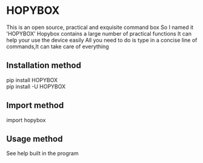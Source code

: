 # HOPYBOX
This is an open source, practical and exquisite command box
So I named it 'HOPYBOX'
Hopybox contains a large number of practical functions
It can help your use the device easily
All you need to do is type in a concise line of commands,It can take care of everything

## Installation method
pip install HOPYBOX                        
pip install -U HOPYBOX

## Import method
import hopybox

## Usage method
See help built in the program
